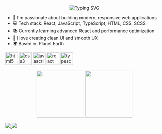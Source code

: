 
<p align="center">
  <img src="https://readme-typing-svg.herokuapp.com?color=36BCF7&background=000000&center=true&lines=Hi,+my+name+is+Maxim;I'm+a+frontend+developer" alt="Typing SVG" />
</p>


- 🚀 I'm passionate about building modern, responsive web applications  
- 💻 Tech stack: React, JavaScript, TypeScript, HTML, CSS, SCSS  
- 📚 Currently learning advanced React and performance optimization  
- 🎨 I love creating clean UI and smooth UX  
- 🌍 Based in: Planet Earth


<p align="left">
  <img src="https://cdn.jsdelivr.net/gh/devicons/devicon/icons/html5/html5-original.svg" height="40" alt="html5" />
  <img src="https://cdn.jsdelivr.net/gh/devicons/devicon/icons/css3/css3-original.svg" height="40" alt="css3" />
  <img src="https://cdn.jsdelivr.net/gh/devicons/devicon/icons/javascript/javascript-original.svg" height="40" alt="javascript" />
  <img src="https://cdn.jsdelivr.net/gh/devicons/devicon/icons/react/react-original.svg" height="40" alt="react" />
  <img src="https://cdn.jsdelivr.net/gh/devicons/devicon/icons/typescript/typescript-original.svg" height="40" alt="typescript" />
</p>

<p align="center">
  <img src="https://github-readme-stats.vercel.app/api?username=varc12&show_icons=true&theme=github_dark" height="150" />
  <img src="https://github-readme-stats.vercel.app/api/top-langs/?username=varc12&layout=compact&theme=github_dark" height="150" />
</p>

<p align="left">
  <a href="https://t.me/varc12" target="_blank">
    <img src="https://img.shields.io/badge/Telegram-2CA5E0?style=for-the-badge&logo=telegram&logoColor=white" />
  </a>
  <a href="mailto:ghub21678@gmail.com">
    <img src="https://img.shields.io/badge/Email-D14836?style=for-the-badge&logo=gmail&logoColor=white" />
  </a>
</p>
